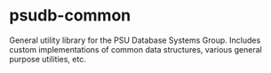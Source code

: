 # psudb-common
General utility library for the PSU Database Systems Group. Includes custom implementations of common data structures, various general purpose utilities, etc. 
